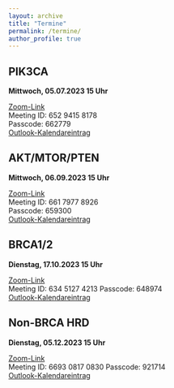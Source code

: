 ```yaml
---
layout: archive
title: "Termine"
permalink: /termine/
author_profile: true
---
```


## PIK3CA
**Mittwoch, 05.07.2023 15 Uhr**

[Zoom-Link](https://tum-conf.zoom.us/j/65294158178?pwd=ekpYdGpyTGRPeGc3OTNBNnNIQW92Zz09)  
Meeting ID: 652 9415 8178  
Passcode: 662779  
[Outlook-Kalendareintrag](https://team-deutschland.org/files/1.ics)

## AKT/MTOR/PTEN
**Mittwoch, 06.09.2023 15 Uhr**

[Zoom-Link](https://tum-conf.zoom.us/j/66179778926?pwd=OEsrSFRHQkg0OVN4WFlIMURiSjh1dz09)  
Meeting ID: 661 7977 8926  
Passcode: 659300  
[Outlook-Kalendareintrag](https://team-deutschland.org/files/2.ics)

## BRCA1/2
**Dienstag, 17.10.2023 15 Uhr**

[Zoom-Link](https://tum-conf.zoom-x.de/j/63451274213?pwd=MURZUE8wVzBKNmQwNzlvbGJEOC9vZz09)  
Meeting ID: 634 5127 4213 
Passcode: 648974  
[Outlook-Kalendareintrag](https://team-deutschland.org/files/3.ics)

## Non-BRCA HRD
**Dienstag, 05.12.2023 15 Uhr**

[Zoom-Link](https://tum-conf.zoom-x.de/j/69308170830?pwd=T21ONG1tNDh2YjBoQklaZUk5SFdzdz09)  
Meeting ID: 6693 0817 0830
Passcode: 921714  
[Outlook-Kalendareintrag](https://team-deutschland.org/files/4.ics)
